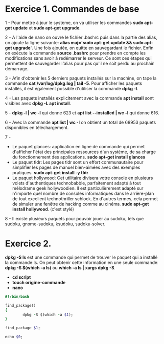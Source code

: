 # **Exercice 1. Commandes de base**

1 - Pour mettre à jour le système, on va utiliser les commandes **sudo apt-get update** et **sudo apt-get upgrade**.

2 - A l'aide de nano on ouvre le fichier .bashrc puis dans la partie des alias, on ajoute la ligne suivante: **alias maj='sudo apt-get update && sudo apt-get upgrade'**. Une fois ajoutée, on quitte en sauvegardant le fichier. Enfin on exécute la commande **source .bashrc** pour prendre en compte les modifications sans avoir à redémarrer le serveur. Ce sont ces étapes qui permettent de sauvegarder l'alias pour pas qu'il ne soit perdu au prochain démarrage.

3 - Afin d'obtenir les 5 derniers paquets installés sur la machine, on tape la commande **cat /var/log/dpkg.log | tail -5**. Pour afficher les paquets installés, il est également possible d'utiliser la commande **dpkg -l**.

4 - Les paquets installés explicitement avec la commande **apt install** sont visibles avec **dpkg -L apt install**.

5 - **dpkg -l | wc -l** qui donne 623 et **apt list --installed | wc -l** qui donne 616.

6 - Avec la commande **apt list | wc -l** on obtient un total de 68953 paquets disponibles en téléchargement.

7 -
* Le paquet glances: application en ligne de commande qui permet d'afficher l'état des principales ressources d'un système, de sa charge du fonctionnement des applications. **sudo apt-get install glances**
* Le paquet tldr: Les pages tldr sont un effort communautaire pour simplifier les pages de manuel bien-aimées avec des exemples pratiques. **sudo apt-get install -y tldr**
* Le paquet hollywood: Cet utilitaire divisera votre console en plusieurs volets d'authentiques technobabble, parfaitement adapté à tout mélodrame geek hollywoodien. Il est particulièrement adapté sur n'importe quel nombre de consoles informatiques dans le arrière-plan de tout excellent technothriller schlock. En d'autres termes, cela permet de simuler une fenêtre de hacking comme au cinéma. **sudo apt-get install hollywood**. (c'est stylé)

8 - Il existe plusieurs paquets pour pouvoir jouer au sudoku, tels que sudoku, gnome-sudoku, ksudoku, sudoku-solver.

# **Exercice 2.**

**dpkg -S ls** est une commande qui permet de trouver le paquet qui a installé la commande ls. On peut obtenir cette information en une seule commande: **dpkg -S $(which -a ls)** ou **which -a ls | xargs dpkg -S**.
* **cd script**
* **touch origine-commande**
* **nano**
```ruby
#!/bin/bash

find_package()
{
        dpkg -S $(which -a $1);
}

find_package $1;

echo $0;
```
